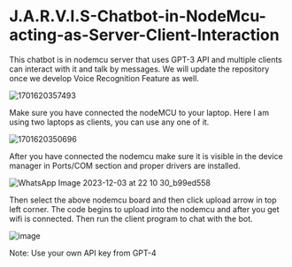 # J.A.R.V.I.S-Chatbot-in-NodeMcu-acting-as-Server-Client-Interaction
This chatbot is in nodemcu server that uses GPT-3 API and multiple clients can interact with it and talk by messages. We will update the repository once we develop Voice Recognition Feature as well.


![1701620357493](https://github.com/iamprinceforever/J.A.R.V.I.S-Chatbot-in-NodeMcu-acting-as-Server-Client-Interaction/assets/62882008/48948ea2-2b56-4030-bfab-bec5cb1fcd78)


Make sure you have connected the nodeMCU to your laptop. Here I am using two laptops as clients, you can use any one of it.


![1701620350696](https://github.com/iamprinceforever/J.A.R.V.I.S-Chatbot-in-NodeMcu-acting-as-Server-Client-Interaction/assets/62882008/b02c34e0-70da-4a73-b8d3-90d34a25635c)


After you have connected the nodemcu make sure it is visible in the device manager in Ports/COM section and proper drivers are installed.


![WhatsApp Image 2023-12-03 at 22 10 30_b99ed558](https://github.com/iamprinceforever/J.A.R.V.I.S-Chatbot-in-NodeMcu-acting-as-Server-Client-Interaction/assets/62882008/36601f95-0b2c-44fb-9cfa-6ff926edf69d)


Then select the above nodemcu board and then click upload arrow in top left corner.
The code begins to upload into the nodemcu and after you get wifi is connected. Then run the client program to chat with the bot.


![image](https://github.com/iamprinceforever/J.A.R.V.I.S-Chatbot-in-NodeMcu-acting-as-Server-Client-Interaction/assets/62882008/7a4746ec-8ff0-4f08-925d-46597a48a6b3)


Note: Use your own API key from GPT-4
